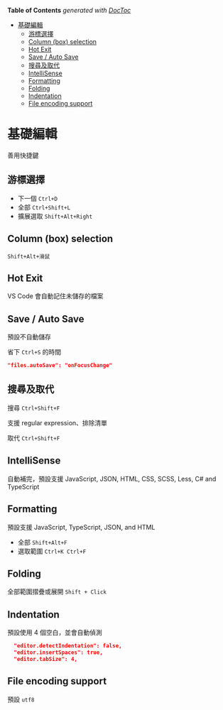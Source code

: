 <!-- START doctoc generated TOC please keep comment here to allow auto update -->
<!-- DON'T EDIT THIS SECTION, INSTEAD RE-RUN doctoc TO UPDATE -->
**Table of Contents**  *generated with [DocToc](https://github.com/thlorenz/doctoc)*

- [基礎編輯](#%E5%9F%BA%E7%A4%8E%E7%B7%A8%E8%BC%AF)
  - [游標選擇](#%E6%B8%B8%E6%A8%99%E9%81%B8%E6%93%87)
  - [Column (box) selection](#column-box-selection)
  - [Hot Exit](#hot-exit)
  - [Save / Auto Save](#save--auto-save)
  - [搜尋及取代](#%E6%90%9C%E5%B0%8B%E5%8F%8A%E5%8F%96%E4%BB%A3)
  - [IntelliSense](#intellisense)
  - [Formatting](#formatting)
  - [Folding](#folding)
  - [Indentation](#indentation)
  - [File encoding support](#file-encoding-support)

<!-- END doctoc generated TOC please keep comment here to allow auto update -->

# 基礎編輯

善用快捷鍵

## 游標選擇

- 下一個 `Ctrl+D`
- 全部 `Ctrl+Shift+L`
- 擴展選取 `Shift+Alt+Right`

## Column (box) selection

`Shift+Alt+滑鼠`

## Hot Exit

VS Code 會自動記住未儲存的檔案

## Save / Auto Save

預設不自動儲存

省下 `Ctrl+S` 的時間

```json
"files.autoSave": "onFocusChange"
```

## 搜尋及取代

搜尋 `Ctrl+Shift+F`

支援 regular expression、排除清單

取代 `Ctrl+Shift+F`

## IntelliSense

自動補完，預設支援 JavaScript, JSON, HTML, CSS, SCSS, Less, C# and TypeScript

## Formatting

預設支援 JavaScript, TypeScript, JSON, and HTML

- 全部 `Shift+Alt+F`
- 選取範圍 `Ctrl+K Ctrl+F`

## Folding

全部範圍摺疊或展開 `Shift + Click`

## Indentation

預設使用 4 個空白，並會自動偵測

```json
  "editor.detectIndentation": false,
  "editor.insertSpaces": true,
  "editor.tabSize": 4,
```

## File encoding support

預設 `utf8`